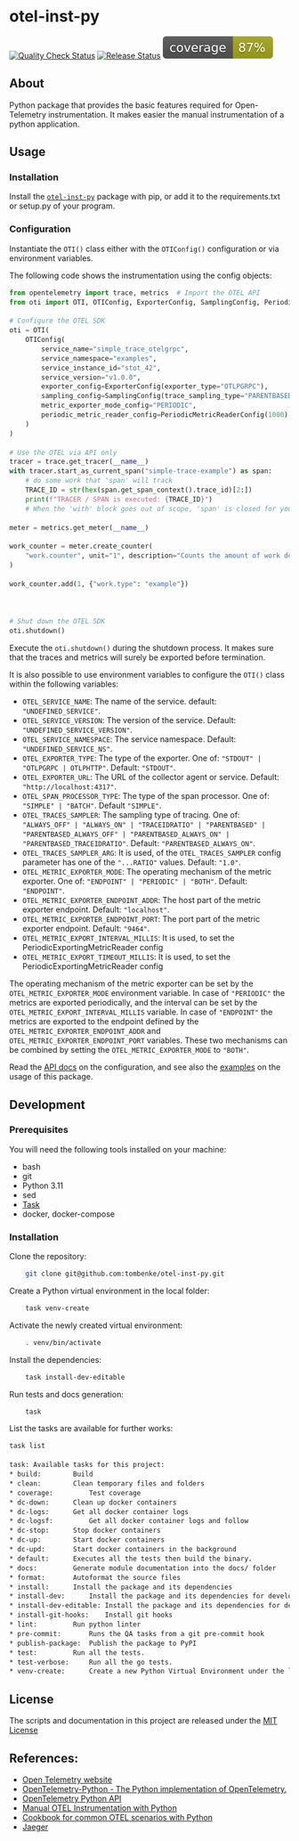 otel-inst-py
============

[![Quality Check Status](https://github.com/tombenke/otel-inst-py/workflows/Quality%20Check/badge.svg)](https://github.com/tombenke/otel-inst-py)
[![Release Status](https://github.com/tombenke/otel-inst-py/workflows/Release/badge.svg)](https://github.com/tombenke/otel-inst-py)
![Coverage](./coverage.svg)

## About

Python package that provides the basic features required for Open-Telemetry instrumentation.
It makes easier the manual instrumentation of a python application.

## Usage

### Installation

Install the [`otel-inst-py`](https://pypi.org/project/otel-inst-py/) package with pip, or add it to the requirements.txt or setup.py of your program.

### Configuration

Instantiate the `OTI()` class either with the `OTIConfig()` configuration or via environment variables.

The following code shows the instrumentation using the config objects:

```python
from opentelemetry import trace, metrics  # Import the OTEL API
from oti import OTI, OTIConfig, ExporterConfig, SamplingConfig, PeriodicMetricReaderConfig

# Configure the OTEL SDK
oti = OTI(
    OTIConfig(
        service_name="simple_trace_otelgrpc",
        service_namespace="examples",
        service_instance_id="stot_42",
        service_version="v1.0.0",
        exporter_config=ExporterConfig(exporter_type="OTLPGRPC"),
        sampling_config=SamplingConfig(trace_sampling_type="PARENTBASED_ALWAYS_ON"),
        metric_exporter_mode_config="PERIODIC",
        periodic_metric_reader_config=PeriodicMetricReaderConfig(1000),
    )
)

# Use the OTEL via API only
tracer = trace.get_tracer(__name__)
with tracer.start_as_current_span("simple-trace-example") as span:
    # do some work that 'span' will track
    TRACE_ID = str(hex(span.get_span_context().trace_id)[2:])
    print(f"TRACER / SPAN is executed: {TRACE_ID}")
    # When the 'with' block goes out of scope, 'span' is closed for you

meter = metrics.get_meter(__name__)

work_counter = meter.create_counter(
    "work.counter", unit="1", description="Counts the amount of work done"
)

work_counter.add(1, {"work.type": "example"})



# Shut down the OTEL SDK
oti.shutdown()
```

Execute the `oti.shutdown()` during the shutdown process.
It makes sure that the traces and metrics will surely be exported before termination.

It is also possible to use environment variables to configure the `OTI()` class within the following variables:

- `OTEL_SERVICE_NAME`: The name of the service. default: `"UNDEFINED_SERVICE"`.
- `OTEL_SERVICE_VERSION`: The version of the service. Default: `"UNDEFINED_SERVICE_VERSION"`.
- `OTEL_SERVICE_NAMESPACE`: The service namespace. Default: `"UNDEFINED_SERVICE_NS"`.
- `OTEL_EXPORTER_TYPE`:  The type of the exporter. One of: `"STDOUT" | "OTLPGRPC | OTLPHTTP"`. Default: `"STDOUT"`.
- `OTEL_EXPORTER_URL`: The URL of the collector agent or service. Default: `"http://localhost:4317"`.
- `OTEL_SPAN_PROCESSOR_TYPE`: The type of the span processor. One of: `"SIMPLE" | "BATCH"`. Default `"SIMPLE"`.
- `OTEL_TRACES_SAMPLER`: The sampling type of tracing. One of: `"ALWAYS_OFF" | "ALWAYS_ON" | "TRACEIDRATIO" | "PARENTBASED" | "PARENTBASED_ALWAYS_OFF" | "PARENTBASED_ALWAYS_ON" | "PARENTBASED_TRACEIDRATIO"`. Default: `"PARENTBASED_ALWAYS_ON"`.
- `OTEL_TRACES_SAMPLER_ARG`: It is used, of the `OTEL_TRACES_SAMPLER` config parameter has one of the `"...RATIO"` values. Default: `"1.0"`.
- `OTEL_METRIC_EXPORTER_MODE`:  The operating mechanism of the metric exporter. One of: `"ENDPOINT" | "PERIODIC" | "BOTH"`. Default: `"ENDPOINT"`.
- `OTEL_METRIC_EXPORTER_ENDPOINT_ADDR`: The host part of the metric exporter endpoint. Default: `"localhost"`.
- `OTEL_METRIC_EXPORTER_ENDPOINT_PORT`: The port part of the metric exporter endpoint. Default: `"9464"`.
- `OTEL_METRIC_EXPORT_INTERVAL_MILLIS`: It is used, to set the PeriodicExportingMetricReader config
- `OTEL_METRIC_EXPORT_TIMEOUT_MILLIS`: It is used, to set the PeriodicExportingMetricReader config

The operating mechanism of the metric exporter can be set by the `OTEL_METRIC_EXPORTER_MODE` environment variable. 
In case of `"PERIODIC"` the metrics are exported periodically, and the interval can be set by the `OTEL_METRIC_EXPORT_INTERVAL_MILLIS` variable.
In case of `"ENDPOINT"` the metrics are exported to the endpoint defined by the `OTEL_METRIC_EXPORTER_ENDPOINT_ADDR` and `OTEL_METRIC_EXPORTER_ENDPOINT_PORT` variables.
These two mechanisms can be combined by setting the `OTEL_METRIC_EXPORTER_MODE` to `"BOTH"`.

Read the [API docs](https://tombenke.github.io/otel-inst-py/) on the configuration,
and see also the [examples](examples/) on the usage of this package.

## Development

### Prerequisites

You will need the following tools installed on your machine:
- bash
- git
- Python 3.11
- sed
- [Task](https://taskfile.dev/)
- docker, docker-compose

### Installation

Clone the repository:

```bash
    git clone git@github.com:tombenke/otel-inst-py.git
```

Create a Python virtual environment in the local folder:

```bash
    task venv-create
```

Activate the newly created virtual environment:

```bash
    . venv/bin/activate
```

Install the dependencies:

```bash
    task install-dev-editable
```

Run tests and docs generation:

```bash
    task
```

List the tasks are available for further works:

```bash
task list

task: Available tasks for this project:
* build: 		Build
* clean: 		Clean temporary files and folders
* coverage: 		Test coverage
* dc-down: 		Clean up docker containers
* dc-logs: 		Get all docker container logs
* dc-logsf: 		Get all docker container logs and follow
* dc-stop: 		Stop docker containers
* dc-up: 		Start docker containers
* dc-upd: 		Start docker containers in the background
* default: 		Executes all the tests then build the binary.
* docs: 		Generate module documentation into the docs/ folder
* format: 		Autoformat the source files
* install: 		Install the package and its dependencies
* install-dev: 		Install the package and its dependencies for development
* install-dev-editable: Install the package and its dependencies for development with editablility
* install-git-hooks: 	Install git hooks
* lint: 		Run python linter
* pre-commit: 		Runs the QA tasks from a git pre-commit hook
* publish-package: 	Publish the package to PyPI
* test: 		Run all the tests.
* test-verbose: 	Run all the go tests.
* venv-create: 		Create a new Python Virtual Environment under the local folder
```

## License
The scripts and documentation in this project are released under the [MIT License](LICENSE)

## References:
- [Open Telemetry website](https://opentelemetry.io/)
- [OpenTelemetry-Python - The Python implementation of OpenTelemetry.](https://opentelemetry-python.readthedocs.io/en/stable/index.html)
- [OpenTelemetry Python API](https://opentelemetry-python.readthedocs.io/en/latest/api/index.html)
- [Manual OTEL Instrumentation with Python](https://opentelemetry.io/docs/instrumentation/python/manual/)
- [Cookbook for common OTEL scenarios with Python](https://opentelemetry.io/docs/instrumentation/python/cookbook/)
- [Jaeger](https://www.jaegertracing.io/)
